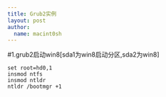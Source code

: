 ```yaml
---
title: Grub2实例 
layout: post
author:
  name: macint0sh
---
```

#1.grub2启动win8[sda1为win8启动分区,sda2为win8]

    set root=hd0,1
    insmod ntfs
    insmod ntldr
    ntldr /bootmgr +1


